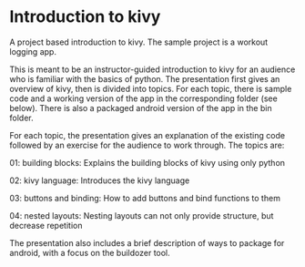 Introduction to kivy
==========

A project based introduction to kivy. The sample project is a workout logging app.

This is meant to be an instructor-guided introduction to kivy for an audience who is familiar with the basics of python. The presentation first gives an overview of kivy, then is divided into topics. For each topic, there is sample code and a working version of the app in the corresponding folder (see below). There is also a packaged android version of the app in the bin folder. 

For each topic, the presentation gives an explanation of the existing code followed by an exercise for the audience to work through. The topics are:

01: building blocks: Explains the building blocks of kivy using only python

02: kivy language: Introduces the kivy language

03: buttons and binding: How to add buttons and bind functions to them

04: nested layouts: Nesting layouts can not only provide structure, but decrease repetition

The presentation also includes a brief description of ways to package for android, with a focus on the buildozer tool.
